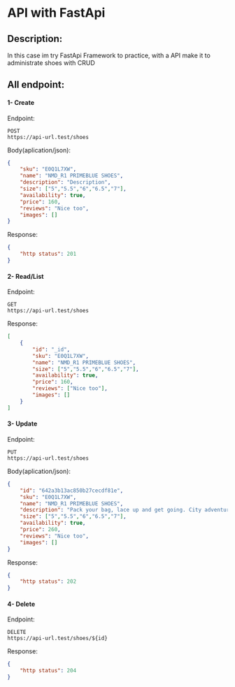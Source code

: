 # API with FastApi

## Description:

In this case im try FastApi Framework to practice, with a API make it to administrate shoes with CRUD

## All endpoint:

#### 1- Create

Endpoint: 
```
POST
https://api-url.test/shoes
```
Body(aplication/json):
```json
{
    "sku": "E0Q1L7XW",
    "name": "NMD_R1 PRIMEBLUE SHOES",
    "description": "Description",
    "size": ["5","5.5","6","6.5","7"],
    "availability": true,
    "price": 160,
    "reviews": "Nice too",
    "images": []
}
```
Response:
```json
{
    "http status": 201
}
```

#### 2- Read/List
Endpoint: 
```
GET
https://api-url.test/shoes
```
Response:
```json
[
    {
        "id": "_id",
        "sku": "E0Q1L7XW",
        "name": "NMD_R1 PRIMEBLUE SHOES",
        "size": ["5","5.5","6","6.5","7"],
        "availability": true,
        "price": 160,
        "reviews": ["Nice too"],
        "images": []
    }
]
```


#### 3- Update
Endpoint: 
```
PUT
https://api-url.test/shoes
```
Body(aplication/json):
```json
{
    "id": "642a3b13ac850b27cecdf81e",
    "sku": "E0Q1L7XW",
    "name": "NMD_R1 PRIMEBLUE SHOES",
    "description": "Pack your bag, lace up and get going. City adventures beckon in these NMD_R1 shoes.",
    "size": ["5","5.5","6","6.5","7"],
    "availability": true,
    "price": 260,
    "reviews": "Nice too",
    "images": []
}
```
Response:
```json
{
    "http status": 202
}
```

#### 4- Delete
Endpoint: 
```
DELETE
https://api-url.test/shoes/${id}
```

Response:
```json
{
    "http status": 204
}
```

